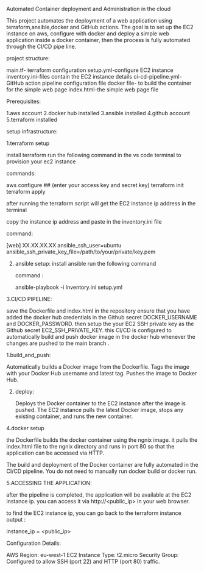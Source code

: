 Automated Container deployment and Administration in the cloud

This project automates the deployment of a web application using terraform,ansible,docker and GitHub actions. The goal is to set up the EC2 instance on aws, configure with docker and deploy a simple web application inside a docker container, then the process is fully automated through the CI/CD pipe line.  

project structure:

main.tf- terraform configuration 
setup.yml-configure EC2 instance 
inventory.ini-files contain the EC2 instance details
ci-cd-pipeline.yml- GitHub action pipeline configuration file 
docker file- to build the container for the simple web page 
index.html-the simple web page file 

Prerequisites:

1.aws account 
2.docker hub installed 
3.ansible installed 
4.github account 
5.terraform installed 

setup infrastructure:

1.terraform setup 

install terraform 
run the following command in the vs code terminal to provision your ec2 instance 

commands: 

aws configure ## (enter your access key and secret key)
terraform init 
terraform apply 

after running the terraform script will get the EC2 instance ip address in the terminal 

copy the instance ip address and paste in the inventory.ini file 

command:

[web]
XX.XX.XX.XX ansible_ssh_user=ubuntu ansible_ssh_private_key_file=/path/to/your/private/key.pem

2. ansible setup:
   install ansible
   run the following command

   command :

   ansible-playbook -i Inventory.ini setup.yml




3.CI/CD PIPELINE:

 save the Dockerfile and index.html in the repository 
 ensure that you have added the  docker hub credentials in the Github secret DOCKER_USERNAME and DOCKER_PASSWORD.
 then setup the your EC2 SSH private key as the Github secret EC2_SSH_PRIVATE_KEY.
this CI/CD is configured to automatically build and push docker image in the docker hub 
whenever the changes are pushed to the main branch .

1.build_and_push:

   Automatically builds a Docker image from the Dockerfile.
   Tags the image with your Docker Hub username and latest tag.
   Pushes the image to Docker Hub.


2. deploy:

   Deploys the Docker container to the EC2 instance after the image is pushed.
   The EC2 instance pulls the latest Docker image, stops any existing container, and runs the new container.

4.docker setup 

the Dockerfile builds the docker container using the ngnix image.
it pulls the index.html file to the ngnix directory and runs in port 80 so that the application can be accessed via HTTP.

The build and deployment of the Docker container are fully automated in the CI/CD pipeline. You do not need to manually run docker build or docker run.


5.ACCESSING THE APPLICATION:

 after the pipeline is completed, the application will be available at the EC2 instance ip. you can access it via http://<public_ip> in your web browser.


 to find the EC2 instance ip, you can go back to the terraform instance output :

 instance_ip = <public_ip>


 Configuration Details:

AWS Region: eu-west-1
EC2 Instance Type: t2.micro
Security Group: Configured to allow SSH (port 22) and HTTP (port 80) traffic.


